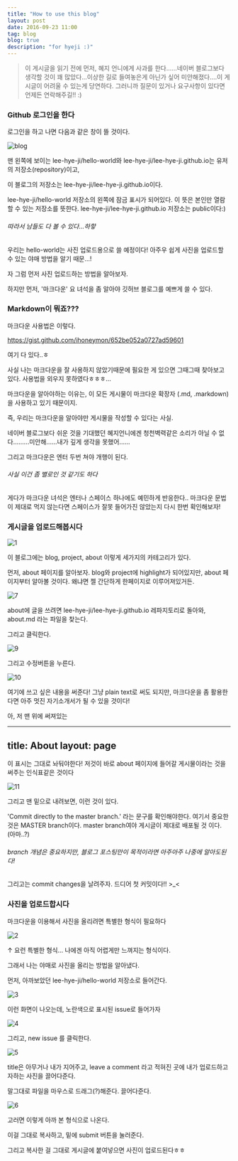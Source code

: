 ```yaml
---
title: "How to use this blog"
layout: post
date: 2016-09-23 11:00
tag: blog
blog: true
description: "for hyeji :)"
---
```



> 이 게시글을 읽기 전에 먼저, 혜지 언니에게 사과를 한다......네이버 블로그보다 생각할 것이 꽤 많았다...이상한 길로 들여놓은게 아닌가 싶어 미안해졌다....이 게시글이 어려울 수 있는게 당연하다. 그러니까 질문이 있거나 요구사항이 있다면 언제든 연락해주길!! :) 



### Github 로그인을 한다

로그인을 하고 나면 다음과 같은 창이 뜰 것이다.

![blog](https://user-images.githubusercontent.com/55655726/65507329-aa376400-df08-11e9-98e3-67f2e6f6fe3d.png)


맨 왼쪽에 보이는 lee-hye-ji/hello-world와 lee-hye-ji/lee-hye-ji.github.io는 유저의 저장소(repository)이고,

이 블로그의 저장소는 lee-hye-ji/lee-hye-ji.github.io이다.


lee-hye-ji/hello-world 저장소의 왼쪽에 잠금 표시가 되어있다. 이 뜻은 본인만 열람할 수 있는 저장소를 뜻한다.
lee-hye-ji/lee-hye-ji.github.io 저장소는 public이다:) 

###### 따라서 남들도 다 볼 수 있다...하핳


우리는 hello-world는 사진 업로드용으로 쓸 예정이다!
아주우 쉽게 사진을 업로드할 수 있는 야매 방법을 알기 때문...!


자 그럼 먼저 사진 업로드하는 방법을 알아보자.

하지만 먼저, '마크다운' 요 녀석을 좀 알아야 깃허브 블로그를 예쁘게 쓸 수 있다.






### Markdown이 뭐죠??? 


마크다운 사용법은 이렇다.

<https://gist.github.com/ihoneymon/652be052a0727ad59601>

여기 다 있다..ㅎ

사실 나는 마크다운을 잘 사용하지 않았기때문에 필요한 게 있으면 그때그때 찾아보고 있다.
사용법을 외우지 못하였다ㅎㅎㅎ...


마크다운을 알아야하는 이유는, 이 모든 게시물이 마크다운 확장자 (.md, .markdown)을 사용하고 있기 때문이지.

즉, 우리는 마크다운을 알아야만 게시물을 작성할 수 있다는 사실.

네이버 블로그보다 쉬운 것을 기대했던 혜지언니에겐 청천벽력같은 소리가 아닐 수 없다.........미안해......내가 깊게 생각을 못했어......


그리고 마크다운은 엔터 두번 쳐야 개행이 된다.
###### 사실 이건 좀 별로인 것 같기도 하다

게다가 마크다운 녀석은 엔터나 스페이스 하나에도 예민하게 반응한다.. 마크다운 문법이 제대로 먹지 않는다면 스페이스가 잘못 들어가진 않았는지 다시 한번 확인해보자!




### 게시글을 업로드해봅시다

![1](https://user-images.githubusercontent.com/55655726/65507335-adcaeb00-df08-11e9-97b5-441a39bdb487.png)

이 블로그에는 blog, project, about 이렇게 세가지의 카테고리가 있다.

먼저, about 페이지를 알아보자. blog와 project에 highlight가 되어있지만, about 페이지부터 알아볼 것이다. 왜냐면 젤 간단하게 한페이지로 이루어져있거든.


![7](https://user-images.githubusercontent.com/55655726/65509812-5cbdf580-df0e-11e9-8ff8-60ac7efe81af.png)


about에 글을 쓰려면 lee-hye-ji/lee-hye-ji.github.io 레파지토리로 돌아와, about.md 라는 파일을 찾는다.

그리고 클릭한다.

![9](https://user-images.githubusercontent.com/55655726/65509993-c1795000-df0e-11e9-9740-a4009b69d3ec.png)

그리고 수정버튼을 누른다.

![10](https://user-images.githubusercontent.com/55655726/65510053-e372d280-df0e-11e9-84e2-f55004810aa7.png)

여기에 쓰고 싶은 내용을 써준다!
그냥 plain text로 써도 되지만, 마크다운을 좀 활용한다면 아주 멋진 자기소개서가 될 수 있을 것이다!

아, 저 맨 위에 써져있는 

---
title: About
layout: page
---

이 표시는 그대로 놔둬야한다! 저것이 바로 about 페이지에 들어갈 게시물이라는 것을 써주는 인식표같은 것이다




![11](https://user-images.githubusercontent.com/55655726/65510108-0604eb80-df0f-11e9-8199-3b3ca9dfee29.png)

그리고 맨 밑으로 내려보면, 이런 것이 있다.


 'Commit directly to the master branch.' 라는 문구를 확인해야한다.
 여기서 중요한 것은 MASTER branch이다. master branch여야 게시글이 제대로 배포될 것 이다. (아마..?)
 
 ###### branch 개념은 중요하지만, 블로그 포스팅만이 목적이라면 아주아주 나중에 알아도된다!


그리고는 commit changes을 날려주자. 드디어 첫 커밋이다!! >_< 




### 사진을 업로드합시다

마크다운을 이용해서 사진을 올리려면 특별한 형식이 필요하다

![2](https://user-images.githubusercontent.com/55655726/65508777-efa96080-df0b-11e9-8aee-e3e4dc5a1057.png)

↑  요런 특별한 형식... 나에겐 아직 어렵게만 느껴지는 형식이다.

그래서 나는 야매로 사진을 올리는 방법을 알아냈다.


먼저, 아까보았던 lee-hye-ji/hello-world 저장소로 들어간다.


![3](https://user-images.githubusercontent.com/55655726/65509256-03a19200-df0d-11e9-8cb0-fde9741a5157.png)


이런 화면이 나오는데, 노란색으로 표시된 issue로 들어가자


![4](https://user-images.githubusercontent.com/55655726/65509338-351a5d80-df0d-11e9-9b9b-0c7cbad6405b.png)


그리고, new issue 를 클릭한다.


![5](https://user-images.githubusercontent.com/55655726/65509419-68f58300-df0d-11e9-9361-277988b84fda.png)


title은 아무거나 내가 지어주고, leave a comment 라고 적혀진 곳에 내가 업로드하고자하는 사진을 끌어다준다.

말그대로 파일을 마우스로 드래그(?)해준다. 끌어다준다. 

![6](https://user-images.githubusercontent.com/55655726/65509608-d0133780-df0d-11e9-9d53-0e258469ccbb.png)

고러면 이렇게 아까 본 형식으로 나온다.

이걸 그대로 복사하고, 밑에 submit 버튼을 눌러준다.


그리고 복사한 걸 그대로 게시글에 붙여넣으면 사진이 업로드된다ㅎㅎ






